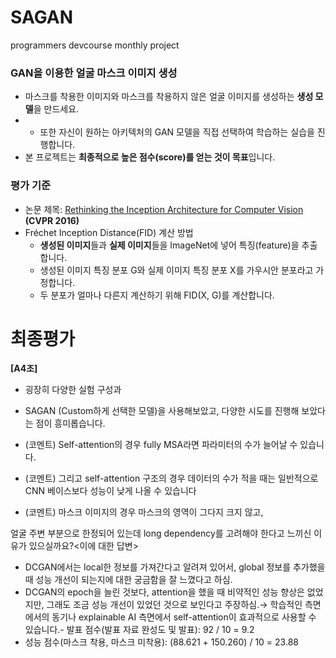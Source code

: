 # SAGAN
programmers devcourse monthly project
### <b> GAN을 이용한 얼굴 마스크 이미지 생성 </b>
* 마스크를 착용한 이미지와 마스크를 착용하지 않은 얼굴 이미지를 생성하는 <b>생성 모델</b>을 만드세요.
* * 또한 자신이 원하는 아키텍처의 GAN 모델을 직접 선택하여 학습하는 실습을 진행합니다.
* 본 프로젝트는 <b>최종적으로 높은 점수(score)를 얻는 것이 목표</b>입니다.

### 평가 기준 ###
* 논문 제목: [Rethinking the Inception Architecture for Computer Vision](https://arxiv.org/abs/1512.00567) <b>(CVPR 2016)</b>
* Fréchet Inception Distance(FID) 계산 방법
    * <b>생성된 이미지</b>들과 <b>실제 이미지</b>들을 ImageNet에 넣어 특징(feature)을 추출합니다.
    * 생성된 이미지 특징 분포 G와 실제 이미지 특징 분포 X를 가우시안 분포라고 가정합니다.
    * 두 분포가 얼마나 다른지 계산하기 위해 FID(X, G)를 계산합니다.
 
# 최종평가

**[A4조]**

- 굉장히 다양한 실험 구성과
- SAGAN (Custom하게 선택한 모델)을 사용해보았고, 다양한 시도를 진행해 보았다는 점이 흥미롭습니다.

- (코멘트) Self-attention의 경우 fully MSA라면 파라미터의 수가 늘어날 수 있습니다.

- (코멘트) 그리고 self-attention 구조의 경우 데이터의 수가 적을 때는 일반적으로 CNN 베이스보다 성능이 낮게 나올 수 있습니다

- (코멘트) 마스크 이미지의 경우 마스크의 영역이 그다지 크지 않고,

얼굴 주변 부분으로 한정되어 있는데 long dependency를 고려해야 한다고 느끼신 이유가 있으실까요?<이에 대한 답변>

- DCGAN에서는 local한 정보를 가져간다고 알려져 있어서, global 정보를 추가했을 때 성능 개선이 되는지에 대한 궁금함을 잘 느꼈다고 하심.
- DCGAN의 epoch을 늘린 것보다, attention을 했을 때 비약적인 성능 향상은 없었지만, 그래도 조금 성능 개선이 있었던 것으로 보인다고 주장하심.→ 학습적인 측면에서의 동기나 explainable AI 측면에서 self-attention이 효과적으로 사용할 수 있습니다.- 발표 점수(발표 자료 완성도 및 발표): 92 / 10 = 9.2
- 성능 점수(마스크 착용, 마스크 미착용): (88.621 + 150.260) / 10 = 23.88
